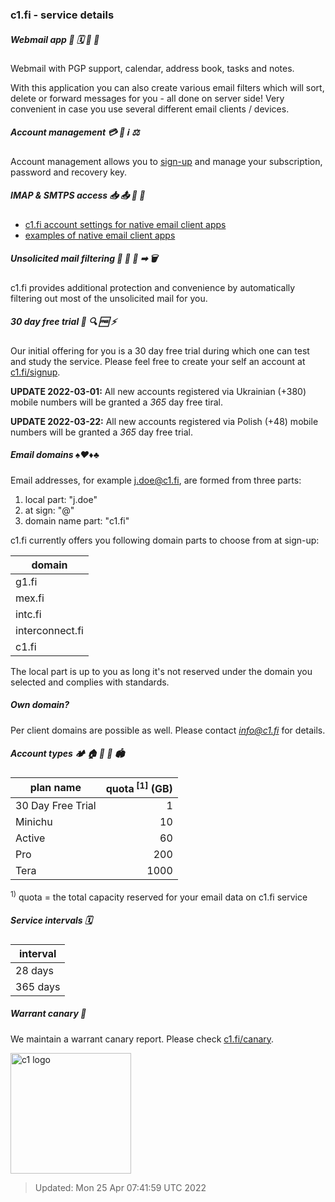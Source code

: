 ### c1.fi - service details

##### Webmail app 📧 🗓 📝 📇

Webmail with PGP support, calendar, address book, tasks and notes.

With this application you can also create various email filters which will sort, delete or forward messages for you - all done on server side! Very convenient in case you use several different email clients / devices.

##### Account management  💳 📒 ℹ ⚖

Account management allows you to [sign-up](/signup/?lang=en) and manage your subscription, password and recovery key.

##### IMAP & SMTPS access 📥 📤 📨 📲

* [c1.fi account settings for native email client apps](https://manuals.c1.fi/doku.php?id=en:product:m1_smtp_imap)
* [examples of native email client apps](https://manuals.c1.fi/doku.php?id=en:product:c1_fi_native_apps)

##### Unsolicited mail filtering 👾 👻 💩 ➡ 🗑

c1.fi provides additional protection and convenience by automatically filtering out most of the unsolicited mail for you.

##### 30 day free trial 🏫 🔍 🆓 ⚡

Our initial offering for you is a 30 day free trial during which one can test and study the service. Please feel free to create your self an account at [c1.fi/signup](/signup?lang=en).

**UPDATE 2022-03-01:** All new accounts registered via Ukrainian (+380) mobile numbers will be granted a *365* day free tiral.

**UPDATE 2022-03-22:** All new accounts registered via Polish (+48) mobile numbers will be granted a *365* day free trial.

##### Email domains ♠️♥️♦️♣️

Email addresses, for example j.doe@c1.fi, are formed from three parts:

1. local part: "j.doe"
2. at sign: "@"
3. domain name part: "c1.fi"

c1.fi currently offers you following domain parts to choose from at sign-up:

| domain |
|--------|
|g1.fi   |
|mex.fi  |
|intc.fi |
|interconnect.fi|
|c1.fi   |

The local part is up to you as long it's not reserved under the domain you selected and complies with standards.

##### Own domain?

Per client domains are possible as well. Please contact *info@c1.fi* for details.

##### Account types 🏕 🏠 🏡 🏢 🏟️

|     plan name     | quota<sup> [1]</sup> (GB) |
|-------------------|-----------:|
| 30 Day Free Trial |          1 |
| Minichu           |         10 |
| Active            |         60 |
| Pro               |        200 |
| Tera              |       1000 |

<sup>1)</sup> quota = the total capacity reserved for your email data on c1.fi service

##### Service intervals 🗓

| interval  |
| ----------|
| 28 days   |
| 365 days  |
<p></p>

##### Warrant canary 🐥

We maintain a warrant canary report. Please check [c1.fi/canary](/canary/?lang=en).

<a href="/?lang=en">
<img alt="c1 logo" height="193" src="/static/bitmap/c1-012.png">
</a>

> Updated: Mon 25 Apr 07:41:59 UTC 2022

